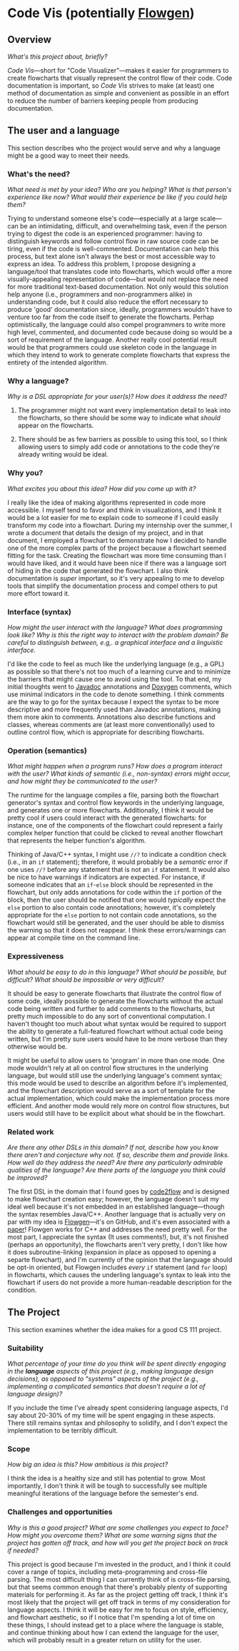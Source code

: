 # Code Vis (potentially [Flowgen])

## Overview
_What's this project about, briefly?_

_Code Vis_&mdash;short for "Code Visualizer"&mdash;makes it easier for programmers
to create flowcharts that visually represent the control flow of their code.
Code documentation is important, so _Code Vis_ strives to make (at least) one method
of documentation as simple and convenient as possible in an effort to
reduce the number of barriers keeping people from producing documentation.

## The user and a language
This section describes who the project would serve and why a language might be a
good way to meet their needs.


### What's the need?
_What need is met by your idea? Who are you helping? What is that person's
experience like now? What would their experience be like if you could help 
them?_

Trying to understand someone else's code&mdash;especially at a large scale&mdash;can be
an intimidating, difficult, and overwhelming task, even if the person trying to digest the code
is an experienced programmer: having to distinguish keywords and follow control flow
in raw source code can be tiring, even if the code is well-commented.
Documentation can help this process, but text alone isn't always the best
or most accessible way to express an idea. To address this problem,
I propose designing a language/tool that translates code into flowcharts,
which would offer a more visually-appealing representation of code&mdash;but
would not replace the need for more traditional text-based documentation.
Not only would this solution help anyone (i.e., programmers and non-programmers alike)
in understanding code, but it could also reduce the effort necessary
to produce 'good' documentation since, ideally, programmers
wouldn't have to venture too far from the code itself to generate the flowcharts.
Perhap optimistically, the language could also compel programmers
to write more high level, commented, and documented code
because doing so would be a sort of requirement of the language.
Another really cool potential result would be that programmers could use skeleton code
in the language in which they intend to work
to generate complete flowcharts that express the entirety of the intended algorithm.

### Why a language?
_Why is a DSL appropriate for your user(s)? How does it address the need?_

1. The programmer might not want every implementation detail
to leak into the flowcharts, so there should be some way to indicate
what _should_ appear on the flowcharts.

2. There should be as few barriers as possible to using this tool,
so I think allowing users to simply add code or annotations
to the code they're already writing would be ideal.

### Why you?
_What excites you about this idea? How did you come up with it?_

I really like the idea of making algorithms represented in code more accessible.
I myself tend to favor and think in visualizations,
and I think it would be a lot easier for me to explain code to someone
if I could easily transform my code into a flowchart.
During my internship over the summer, I wrote a document that details
the design of my project, and in that document, I employed a flowchart
to demonstrate how I decided to handle one of the more complex parts of the project
because a flowchart seemed fitting for the task.
Creating the flowchart was more time consuming than I would have liked,
and it would have been nice if there was a language sort of hiding in the code
that generated the flowchart. I also think documentation is _super_ important,
so it's very appealing to me to develop tools that simplify the documentation process
and compel others to put more effort toward it.

### Interface (syntax)
_How might the user interact with the language? What does programming look 
like? Why is this the right way to interact with the problem domain? Be careful
to distinguish between, e.g,. a graphical interface and a linguistic interface._ 

I'd like the code to feel as much like the underlying language (e.g., a GPL) as possible
so that there's not too much of a learning curve and to minimize the barriers
that might cause one to avoid using the tool. To that end,
my initial thoughts went to [Javadoc] annotations and [Doxygen] comments,
which use minimal indicators in the code to denote something.
I think comments are the way to go for the syntax because
I expect the syntax to be more descriptive and more frequently used than Javadoc annotations,
making them more akin to comments. Annotations also describe functions and classes,
whereas comments are (at least more conventionally) used to outline control flow,
which is appropriate for describing flowcharts.

### Operation (semantics)
_What might happen when a program runs? How does a program interact with the
user? What kinds of semantic (i.e., non-syntax) errors might occur, and how 
might they be communicated to the user?_

The runtime for the language compiles a file, parsing both the flowchart generator's syntax
and control flow keywords in the underlying language, and generates one or more flowcharts.
Additionally, I think it would be pretty cool if users could interact
with the generated flowcharts: for instance, one of the components of the flowchart
could represent a fairly complex helper function that could be clicked
to reveal another flowchart that represents the helper function's algorithm.

Thinking of Java/C++ syntax, I might use `//?` to indicate a condition check
(i.e., in an `if` statement); therefore, it would probably be a _semantic_ error
if one uses `//?` before any statement that is not an `if` statement.
It would also be nice to have warnings if indicators are expected.
For instance, if someone indicates that an `if`-`else` block should be
represented in the flowchart, but only adds annotations for code
within the `if` portion of the block, then the user should be notified that
one would _typically_ expect the `else` portion to also contain code annotations;
however, it's completely appropriate for the `else` portion to not contain code annotations,
so the flowchart would still be generated, and the user should be able to dismiss
the warning so that it does not reappear. I think these errors/warnings can appear
at compile time on the command line.

### Expressiveness
_What should be easy to do in this language? What should be possible, but
difficult? What should be impossible or very difficult?_

It should be easy to generate flowcharts that illustrate the control flow of some code,
ideally possible to generate the flowcharts without the actual code being written
and further to add comments to the flowcharts,
but pretty much impossible to do any sort of conventional computation.
I haven't thought too much about what syntax would be required to support
the ability to generate a full-featured flowchart without actual code being written,
but I'm pretty sure users would have to be more verbose than they otherwise would be.

It might be useful to allow users to 'program' in more than one mode.
One mode wouldn't rely at all on control flow structures
in the underlying language, but would still use the underlying language's
comment syntax; this mode would be used to describe an algorithm
before it's implemented, and the flowchart description would serve
as a sort of template for the actual implementation,
which could make the implementation process more efficient.
And another mode would rely more on control flow structures,
but users would still have to be explicit about what should be in the flowchart.

### Related work
_Are there any other DSLs in this domain? If not, describe how you know there
aren't and conjecture why not. If so, describe them and provide links. How well 
do they address the need? Are there any particularly admirable qualities of the
language? Are there parts of the language you think could be improved?_

The first DSL in the domain that I found goes by [code2flow]
and is designed to make flowchart creation easy;
however, the language doesn't suit my ideal well
because it's not embedded in an established language&mdash;though
the syntax resembles Java/C++. Another language that is actually
very on par with my idea is [Flowgen]&mdash;it's on GitHub,
and it's even associated with a [paper][Flowgen Paper]!
Flowgen works for C++ and addresses the need pretty well.
For the most part, I appreciate the syntax (It uses comments!),
but, it's not finished (perhaps an opportunity),
the flowcharts aren't very pretty, I don't like how it does subroutine-linking
(expansion in place as opposed to opening a separte flowchart),
and I'm currently of the opinion that the language should be opt-in oriented,
but Flowgen includes _every_ `if` statement (and `for` loop) in flowcharts,
which causes the underling language's syntax to leak into the flowchart
if users do not provide a more human-readable description for the condition.

## The Project
This section examines whether the idea makes for a good CS 111 project.


### Suitability
_What percentage of your time do you think will be spent directly engaging in
the **language** aspects of this project (e.g., making language design
decisions), as opposed to "systems" aspects of the project (e.g., implementing a
complicated semantics that doesn't require a lot of language design)?_

If you include the time I've already spent considering language aspects,
I'd say about 20-30% of my time will be spent engaging in these aspects.
There still remains syntax and philosophy to solidify,
and I don't expect the implementation to be terribly difficult.

### Scope
_How big an idea is this? How ambitious is this project?_

I think the idea is a healthy size and still has potential to grow.
Most importantly, I don't think it will be tough to successfully see
multiple meaningful iterations of the language before the semester's end.

### Challenges and opportunities
_Why is this a good project? What are some challenges you expect to face? How
might you overcome them? What are some warning signs that the project has gotten
off track, and how will you get the project back on track if needed?_

This project is good because I'm invested in the product,
and I think it could cover a range of topics, including meta-programming
and cross-file parsing. The most difficult thing I can currently think of
is cross-file parsing, but that seems common enough that there's probably
plenty of supporting materials for performing it. As far as the project
getting off track, I think it's most likely that the project will get off track
in terms of my consideration for language aspects. I think it will be easy
for me to focus on style, efficiency, and flowchart aesthetic,
so if I notice that I'm spending a lot of time on these things,
I should instead get to a place where the language is stable,
and continue thinking about how I can extend the language for the user,
which will probably result in a greater return on utility for the user.

[code2flow]: http://code2flow.com/
[Doxygen]: https://en.wikipedia.org/wiki/Doxygen
[Flowgen]: http://jlopezvi.github.io/Flowgen/index.html
[Flowgen Paper]: http://arxiv.org/pdf/1405.3240.pdf
[Javadoc]: https://en.wikipedia.org/wiki/Javadoc
